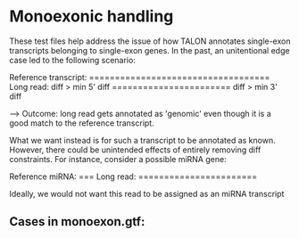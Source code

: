 # Monoexonic handling

These test files help address the issue of how TALON annotates single-exon transcripts belonging to single-exon genes. In the past, an unitentional edge case led to the following scenario:

Reference transcript:       ===================================
Long read:       diff > min 5' diff ======================= diff > min 3' diff

--> Outcome: long read gets annotated as 'genomic' even though it is a good match to the reference transcript.

What we want instead is for such a transcript to be annotated as known. However, there could be unintended effects of entirely removing diff constraints. For instance, consider a possible miRNA gene:

Reference miRNA:                          ===
Long read:                      =======================

Ideally, we would not want this read to be assigned as an miRNA transcript

## Cases in monoexon.gtf:

